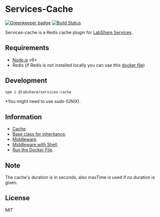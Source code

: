 # Services-Cache 

[![Greenkeeper badge](https://badges.greenkeeper.io/LabShare/services-cache.svg)](https://greenkeeper.io/)
[![Build Status](https://travis-ci.com/LabShare/services-cache.svg?token=zsifsALL6Np5avzzjVp1&branch=master)](https://travis-ci.com/LabShare/services-cache)

Services-cache is a Redis cache plugin for [LabShare Services](https://github.com/LabShare/services).

## Requirements

- [Node.js](https://nodejs.org/) v6+
- Redis (if Redis is not installed locally you can use this [docker file](https://github.com/LabShare/services-cache/blob/master/run/Dockerfile))

## Development
```sh
npm i @labshare/services-cache
```
*You might need to use sudo (UNIX).

## Information

- [Cache](https://github.com/LabShare/services-cache/blob/master/docs/cache.md).
- [Base class for inheritance](https://github.com/LabShare/services-cache/blob/master/docs/baseClass.md).
- [Middleware](https://github.com/LabShare/services-cache/blob/master/docs/middleware.md).
- [Middleware with Shell](https://github.com/LabShare/services-cache/blob/master/docs/middlewareShell.md).
- [Run the Docker File](https://github.com/LabShare/services-cache/blob/master/docs/docker.md).

## Note

The cache's duration is in seconds, also maxTime is used if no duration is given. 

License
----

MIT
